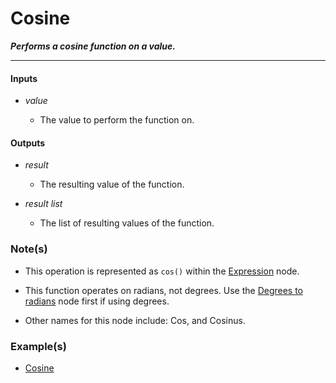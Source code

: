 # Cosine

**_Performs a cosine function on a value._**

---


#### Inputs

* _value_

  * The value to perform the function on.


#### Outputs

* _result_

  * The resulting value of the function.

* _result list_

  * The list of resulting values of the function.


### Note(s)

* This operation is represented as `cos()` within the [Expression](/nodes/ExpressionParser/documentation.md) node.

* This function operates on radians, not degrees. Use the [Degrees to radians](/nodes/DegToRad/documentation.md) node first if using degrees.

* Other names for this node include: Cos, and Cosinus.


### Example(s)

* <a href="https://creator.trimble.com/graph?assetURI=whp:ebdb38c0-070d-4225-9b9f-0060179ccc8c&version=latest" target="_blank">Cosine</a>
